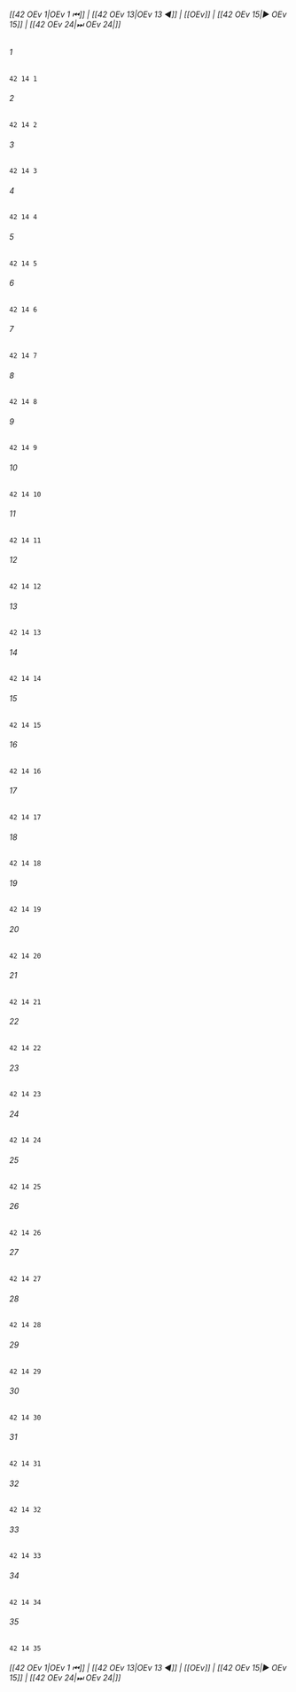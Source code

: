
###### [[42 OEv 1|OEv 1 ⏮]] | [[42 OEv 13|OEv 13 ◀]] | [[OEv]] | [[42 OEv 15|▶ OEv 15]] | [[42 OEv 24|⏭ OEv 24|]]

###### 1
``` verse
42 14 1 
```
###### 2
``` verse
42 14 2 
```
###### 3
``` verse
42 14 3 
```
###### 4
``` verse
42 14 4 
```
###### 5
``` verse
42 14 5 
```
###### 6
``` verse
42 14 6 
```
###### 7
``` verse
42 14 7 
```
###### 8
``` verse
42 14 8 
```
###### 9
``` verse
42 14 9 
```
###### 10
``` verse
42 14 10 
```
###### 11
``` verse
42 14 11 
```
###### 12
``` verse
42 14 12 
```
###### 13
``` verse
42 14 13 
```
###### 14
``` verse
42 14 14 
```
###### 15
``` verse
42 14 15 
```
###### 16
``` verse
42 14 16 
```
###### 17
``` verse
42 14 17 
```
###### 18
``` verse
42 14 18 
```
###### 19
``` verse
42 14 19 
```
###### 20
``` verse
42 14 20 
```
###### 21
``` verse
42 14 21 
```
###### 22
``` verse
42 14 22 
```
###### 23
``` verse
42 14 23 
```
###### 24
``` verse
42 14 24 
```
###### 25
``` verse
42 14 25 
```
###### 26
``` verse
42 14 26 
```
###### 27
``` verse
42 14 27 
```
###### 28
``` verse
42 14 28 
```
###### 29
``` verse
42 14 29 
```
###### 30
``` verse
42 14 30 
```
###### 31
``` verse
42 14 31 
```
###### 32
``` verse
42 14 32 
```
###### 33
``` verse
42 14 33 
```
###### 34
``` verse
42 14 34 
```
###### 35
``` verse
42 14 35 
```

###### [[42 OEv 1|OEv 1 ⏮]] | [[42 OEv 13|OEv 13 ◀]] | [[OEv]] | [[42 OEv 15|▶ OEv 15]] | [[42 OEv 24|⏭ OEv 24|]]

